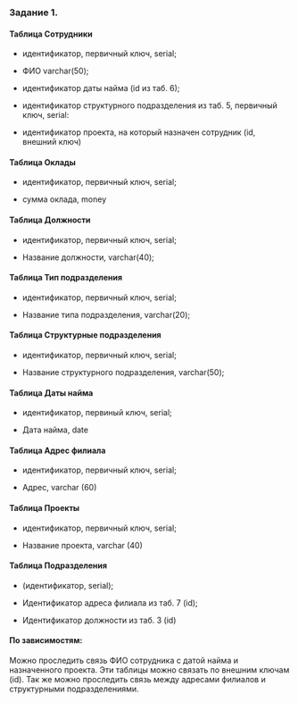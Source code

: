 ### Задание 1. 
 #### Таблица Сотрудники 
* идентификатор, первичный ключ, serial;

* ФИО varchar(50);

* идентификатор даты найма (id из таб. 6);

* идентификатор структурного подразделения из таб. 5, первичный ключ, serial:

* идентификатор проекта, на который назначен сотрудник (id, внешний ключ)

#### Таблица Оклады 
* идентификатор, первичный ключ, serial;

* сумма оклада, money

#### Таблица Должности 
* идентификатор, первичный ключ, serial;

* Название должности, varchar(40);


#### Таблица Тип подразделения  
* идентификатор, первичный ключ, serial;

* Название типа подразделения, varchar(20);


#### Таблица Структурные подразделения 
* идентификатор, первичный ключ, serial;

* Название структурного подразделения, varchar(50);


#### Таблица Даты найма 
* идентификатор, первиный ключ, serial;

* Дата найма, date

#### Таблица Адрес филиала 
* идентификатор, первичный ключ, serial;

* Адрес, varchar (60)

#### Таблица Проекты 
* идентификатор, первичный ключ, serial;

* Название проекта, varchar (40)

#### Таблица Подразделения 
* (идентификатор, serial);

* Идентификатор адреса филиала из таб. 7 (id);

* Идентификатор должности из таб. 3 (id)

#### По зависимостям:
Можно проследить связь ФИО сотрудника с датой найма и назначенного проекта.  Эти таблицы можно связать по внешним ключам (id). 
Так же можно проследить связь между адресами филиалов и структурными подразделениями. 
